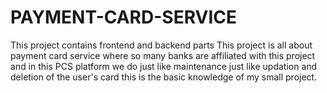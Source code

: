 # PAYMENT-CARD-SERVICE
This project contains frontend and backend parts This project is all about payment card service where so many banks are affiliated with this project and in this PCS platform we do just like maintenance just like updation and deletion of the user's card this is the basic knowledge of my small project.
